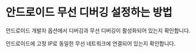 # 안드로이드 무선 디버깅 설정하는 방법

안드로이드 개발자 옵션에서 디버깅과 무선 디버깅이 활성화되어 있는지 확인합니다.

안드로이드에 고정 IP로 동일한 무선 네트워크에 연결되어 있는지 확인합니다.

